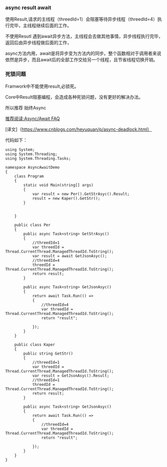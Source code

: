 ### async result await

使用Result,请求的主线程（threedId=1）会阻塞等待异步线程（threedId=4）执行完毕，主线程继续后面的工作。  

不使用Resutl 遇到await异步方法，主线程会去做其他事情，异步线程执行完毕，返回后由异步线程做后面的工作，  

async方法内用，await是将异步变为方法内的同步。整个函数相对于调用者来说依然是异步，而且await后的全部工作交给另一个线程，且节省线程切换开销。

### 死锁问题
Framwork中不能使用result,必锁死。  

Core中Result阻塞编程，会造成各种死锁问题，没有更好的解决办法。  
  
所以推荐 始终Async  

[推荐阅读:Async/Await FAQ](https://devblogs.microsoft.com/pfxteam/asyncawait-faq/)  

[译文]（https://www.cnblogs.com/heyuquan/p/async-deadlock.html）

代码如下：
```
using System;
using System.Threading;
using System.Threading.Tasks;

namespace AsyncAwaitDemo
{
    class Program
    {
        static void Main(string[] args)
        {
            var result = new Per().GetStrAsyc().Result;
            result = new Kaper().GetStr();
        }


    }

    public class Per
    {
        public async Task<string> GetStrAsyc()
        {
            //threedId=1
            var threedId = Thread.CurrentThread.ManagedThreadId.ToString();
            var result = await GetJsonAsyc();
            //threedId=4
            threedId = Thread.CurrentThread.ManagedThreadId.ToString();
            return result;
        }

        public async Task<string> GetJsonAsyc()
        {
            return await Task.Run(() =>
            {
                //threedId=4
                var threedId = Thread.CurrentThread.ManagedThreadId.ToString();
                return "result";

            });
        }
    }

    public class Kaper
    {
        public string GetStr()
        {
            //threedId=1
            var threedId = Thread.CurrentThread.ManagedThreadId.ToString();
            var result = GetJsonAsyc().Result;
            //threedId=1
            threedId = Thread.CurrentThread.ManagedThreadId.ToString();
            return result;
        }

        public async Task<string> GetJsonAsyc()
        {
            return await Task.Run(() =>
            {
                //threedId=4
                var threedId = Thread.CurrentThread.ManagedThreadId.ToString();
                return "result";

            });
        }
    }
}

```
